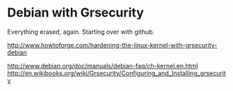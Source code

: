 Debian with Grsecurity
==============

Everything erased, again.  Starting over with github.

<a href="http://www.howtoforge.com/hardening-the-linux-kernel-with-grsecurity-debian">http://www.howtoforge.com/hardening-the-linux-kernel-with-grsecurity-debian</a><br />

http://www.debian.org/doc/manuals/debian-faq/ch-kernel.en.html
http://en.wikibooks.org/wiki/Grsecurity/Configuring_and_Installing_grsecurity
